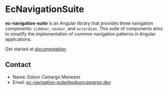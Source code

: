 # EcNavigationSuite

**ec-navigation-suite** is an Angular library that provides three navigation components: `sidebar`, `navbar`, and `accordion`. This suite of components aims to simplify the implementation of common navigation patterns in Angular applications.

Get started at [documentation](https://ec-navigation-suite.edsoncamargo.dev).

## Contact

- Name: Edson Camargo Menezes
- Email: ec-navigation-suite@edsoncamargo.dev
